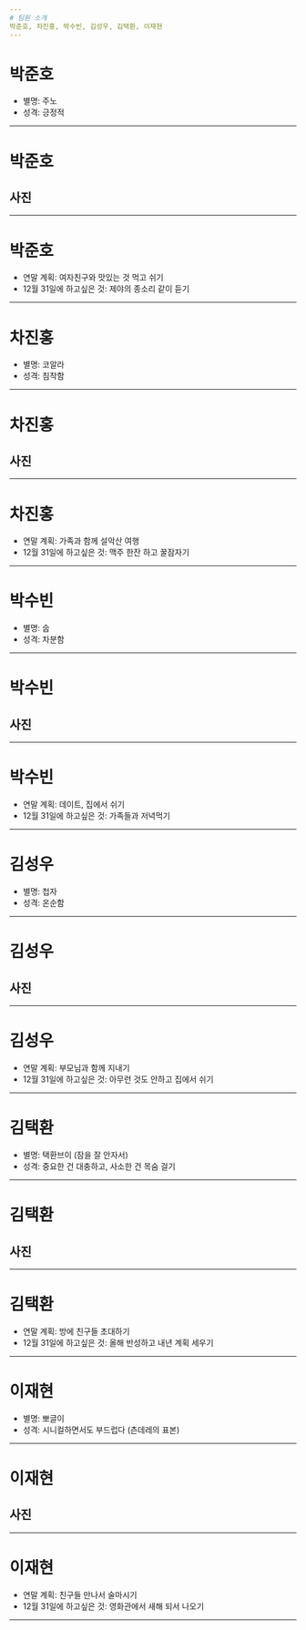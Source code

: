 ```yaml
---
# 팀원 소개
박준호, 차진홍, 박수빈, 김성우, 김택환, 이재현
---
```

# 박준호
- 별명: 주노
- 성격: 긍정적
---
# 박준호
## 사진
---
# 박준호
- 연말 계획: 여자친구와 맛있는 것 먹고 쉬기
- 12월 31일에 하고싶은 것: 제야의 종소리 같이 듣기
---
# 차진홍
- 별명: 코알라
- 성격: 침착함
---
# 차진홍
## 사진
---
# 차진홍
- 연말 계획: 가족과 함께 설악산 여행
- 12월 31일에 하고싶은 것: 맥주 한잔 하고 꿀잠자기
---
# 박수빈
- 별명: 숩
- 성격: 차분함
---
# 박수빈
## 사진
---
# 박수빈
- 연말 계획: 데이트, 집에서 쉬기
- 12월 31일에 하고싶은 것: 가족들과 저녁먹기
---
# 김성우
- 별명: 첩자
- 성격: 온순함
---
# 김성우
## 사진
---
# 김성우
- 연말 계획: 부모님과 함께 지내기
- 12월 31일에 하고싶은 것: 아무런 것도 안하고 집에서 쉬기
---
# 김택환
- 별명: 택환브이 (잠을 잘 안자서)
- 성격: 중요한 건 대충하고, 사소한 건 목숨 걸기
---
# 김택환
## 사진
---
# 김택환
- 연말 계획: 방에 친구들 초대하기
- 12월 31일에 하고싶은 것: 올해 반성하고 내년 계획 세우기
---
# 이재현
- 별명: 뽀글이
- 성격: 시니컬하면서도 부드럽다 (츤데레의 표본)
---
# 이재현
## 사진
---
# 이재현
- 연말 계획: 친구들 만나서 술마시기
- 12월 31일에 하고싶은 것: 영화관에서 새해 되서 나오기
---
